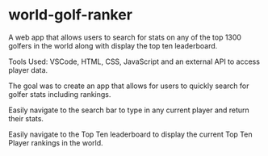 # world-golf-ranker
A web app that allows users to search for stats on any of the top 1300 golfers in the world along with display the top ten leaderboard.

Tools Used:
VSCode, HTML, CSS, JavaScript and an external API to access player data.

The goal was to create an app that allows for users to quickly search for golfer stats including rankings.

Easily navigate to the search bar to type in any current player and return their stats.

Easily navigate to the Top Ten leaderboard to display the current Top Ten Player rankings in the world.
